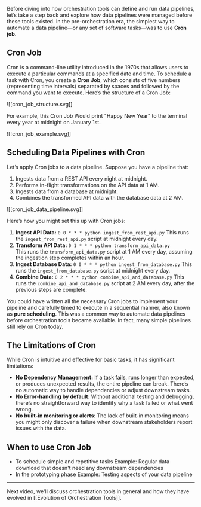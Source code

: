 Before diving into how orchestration tools can define and run data pipelines, let’s take a step back and explore how data pipelines were managed before these tools existed. In the pre-orchestration era, the simplest way to automate a data pipeline—or any set of software tasks—was to use **Cron job**.

## Cron Job

Cron is a command-line utility introduced in the 1970s that allows users to execute a particular commands at a specified date and time. To schedule a task with Cron, you create a **Cron Job**, which consists of five numbers (representing time intervals) separated by spaces and followed by the command you want to execute. Here’s the structure of a Cron Job:

![[cron_job_structure.svg]]

For example, this Cron Job Would print "Happy New Year" to the terminal every year at midnight on January 1st. 

![[cron_job_example.svg]]

## Scheduling Data Pipelines with Cron

Let’s apply Cron jobs to a data pipeline. Suppose you have a pipeline that:

1. Ingests data from a REST API every night at midnight.
2. Performs in-flight transformations on the API data at 1 AM.
3. Ingests data from a database at midnight.
4. Combines the transformed API data with the database data at 2 AM.

![[cron_job_data_pipeline.svg]]

Here’s how you might set this up with Cron jobs:

1. **Ingest API Data:**
    `0 0 * * * python ingest_from_rest_api.py`
    This runs the `ingest_from_rest_api.py` script at midnight every day.
2. **Transform API Data:**
    `0 1 * * * python transform_api_data.py`  
    This runs the `transform_api_data.py` script at 1 AM every day, assuming the ingestion step completes within an hour.
3. **Ingest Database Data:**
    `0 0 * * * python ingest_from_database.py`
    This runs the `ingest_from_database.py` script at midnight every day.
4. **Combine Data:**
    `0 2 * * * python combine_api_and_database.py`
    This runs the `combine_api_and_database.py` script at 2 AM every day, after the previous steps are complete.

You could have written all the necessary Cron jobs to implement your pipeline and carefully timed to execute in a sequential manner, also known as **pure scheduling**. This was a common way to automate data pipelines before orchestration tools became available. In fact, many simple pipelines still rely on Cron today.

## The Limitations of Cron

While Cron is intuitive and effective for basic tasks, it has significant limitations:

- **No Dependency Management:** If a task fails, runs longer than expected, or produces unexpected results, the entire pipeline can break. There’s no automatic way to handle dependencies or adjust downstream tasks.
- **No Error-handling by default**: Without additional testing and debugging, there’s no straightforward way to identify why a task failed or what went wrong.
- **No built-in monitoring or alerts**: The lack of built-in monitoring means you might only discover a failure when downstream stakeholders report issues with the data.

## When to use Cron Job

- To schedule simple and repetitive tasks
	Example: Regular data download that doesn't need any downstream dependencies
- In the prototyping phase
	Example: Testing aspects of your data pipeline

---
Next video, we'll discuss orchestration tools in general and how they have evolved in [[Evolution of Orchestration Tools]].